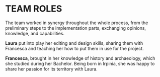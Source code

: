 # TEAM ROLES

The team worked in synergy throughout the whole process, from the preliminary steps to the implementation parts, exchanging opinions, knowledge, and capabilities.&#x20;

**Laura** put into play her editing and design skills, sharing them with Francesca and teaching her how to put them in use for the project.&#x20;

**Francesca**, brought in her knowledge of history and archaeology, which she studied during her Bachelor. Being born in Irpinia, she was happy to share her passion for its territory with Laura.
